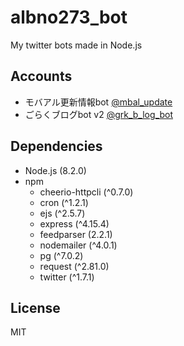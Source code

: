 # albno273_bot
My twitter bots made in Node.js

## Accounts
- モバアル更新情報bot [@mbal_update](https://twitter.com/mbal_update)
- ごらくブログbot v2 [@grk_b_log_bot](https://twitter.com/grk_b_log_bot)

## Dependencies
- Node.js (8.2.0)
- npm
    - cheerio-httpcli (^0.7.0)
    - cron (^1.2.1)
    - ejs (^2.5.7)
    - express (^4.15.4)
    - feedparser (2.2.1)
    - nodemailer (^4.0.1)
    - pg (^7.0.2)
    - request (^2.81.0)
    - twitter (^1.7.1)

## License
MIT